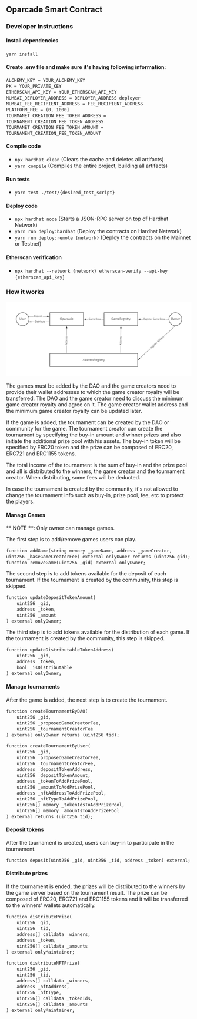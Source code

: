 ## Oparcade Smart Contract

### Developer instructions

#### Install dependencies
`yarn install`

#### Create .env file and make sure it's having following information:
```
ALCHEMY_KEY = YOUR_ALCHEMY_KEY
PK = YOUR_PRIVATE_KEY
ETHERSCAN_API_KEY = YOUR_ETHERSCAN_API_KEY
MUMBAI_DEPLOYER_ADDRESS = DEPLOYER_ADDRESS deployer
MUMBAI_FEE_RECIPIENT_ADDRESS = FEE_RECIPIENT_ADDRESS
PLATFORM_FEE = (0, 1000]
TOURMANET_CREATION_FEE_TOKEN_ADDRESS = TOURNAMENT_CREATION_FEE_TOKEN_ADDRESS
TOURMANET_CREATION_FEE_TOKEN_AMOUNT = TOURNAMENT_CREATION_FEE_TOKEN_AMOUNT
```

#### Compile code
- `npx hardhat clean` (Clears the cache and deletes all artifacts)
- `yarn compile` (Compiles the entire project, building all artifacts)

#### Run tests
- `yarn test ./test/{desired_test_script}`

#### Deploy code 
- `npx hardhat node` (Starts a JSON-RPC server on top of Hardhat Network)
- `yarn run deploy:hardhat` (Deploy the contracts on Hardhat Network)
- `yarn run deploy:remote {network}` (Deploy the contracts on the Mainnet or Testnet)

#### Etherscan verification
- `npx hardhat --network {network} etherscan-verify --api-key {etherscan_api_key}`

### How it works
![Hight Level Contract Interactions](./docs/box-diagram.png)

The games must be added by the DAO and the game creators need to provide their wallet addresses to which the game creator royalty will be transferred. The DAO and the game creator need to discuss the minimum game creator royalty and agree on it. The game creator wallet address and the minimum game creator royalty can be updated later.

If the game is added, the tournament can be created by the DAO or community for the game.
The tournament creator can create the tournament by specifying the buy-in amount and winner prizes and also initiate the additional prize pool with his assets.
The buy-in token will be specified by ERC20 token and the prize can be composed of ERC20, ERC721 and ERC1155 tokens.

The total income of the tournament is the sum of buy-in and the prize pool and all is distributed to the winners, the game creator and the tournament creator. When distributing, some fees will be deducted.

In case the tournament is created by the community, it's not allowed to change the tournament info such as buy-in, prize pool, fee, etc to protect the players.

#### Manage Games
** NOTE **: Only owner can manage games.

The first step is to add/remove games users can play.

````solidity
function addGame(string memory _gameName, address _gameCreator, uint256 _baseGameCreatorFee) external onlyOwner returns (uint256 gid);
function removeGame(uint256 _gid) external onlyOwner;
````

The second step is to add tokens available for the deposit of each tournament. If the tournament is created by the community, this step is skipped.

````solidity
function updateDepositTokenAmount(
    uint256 _gid,
    address _token,
    uint256 _amount
) external onlyOwner;
````

The third step is to add tokens available for the distribution of each game. If the tournament is created by the community, this step is skipped.

````solidity
function updateDistributableTokenAddress(
    uint256 _gid,
    address _token,
    bool _isDistributable
) external onlyOwner;
````

#### Manage tournaments

After the game is added, the next step is to create the tournament.

````solidity
function createTournamentByDAO(
    uint256 _gid,
    uint256 _proposedGameCreatorFee,
    uint256 _tournamentCreatorFee
) external onlyOwner returns (uint256 tid);
````

````solidity
function createTournamentByUser(
    uint256 _gid,
    uint256 _proposedGameCreatorFee,
    uint256 _tournamentCreatorFee,
    address _depositTokenAddress,
    uint256 _depositTokenAmount,
    address _tokenToAddPrizePool,
    uint256 _amountToAddPrizePool,
    address _nftAddressToAddPrizePool,
    uint256 _nftTypeToAddPrizePool,
    uint256[] memory _tokenIdsToAddPrizePool,
    uint256[] memory _amountsToAddPrizePool
) external returns (uint256 tid);
````

#### Deposit tokens

After the tournament is created, users can buy-in to participate in the tournament.

````solidity
function deposit(uint256 _gid, uint256 _tid, address _token) external;
````

#### Distribute prizes

If the tournament is ended, the prizes will be distributed to the winners by the game server based on the tournament result. The prize can be composed of ERC20, ERC721 and ERC1155 tokens and it will be transferred to the winners' wallets automatically.

````solidity
function distributePrize(
    uint256 _gid,
    uint256 _tid,
    address[] calldata _winners,
    address _token,
    uint256[] calldata _amounts
) external onlyMaintainer;
````

````solidity
function distributeNFTPrize(
    uint256 _gid,
    uint256 _tid,
    address[] calldata _winners,
    address _nftAddress,
    uint256 _nftType,
    uint256[] calldata _tokenIds,
    uint256[] calldata _amounts
) external onlyMaintainer;
````
